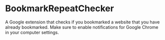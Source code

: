 # BookmarkRepeatChecker
A Google extension that checks if you bookmarked a website that you have already bookmarked.
Make sure to enable notifications for Google Chrome in your computer settings.